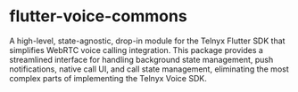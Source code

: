 # flutter-voice-commons
A high-level, state-agnostic, drop-in module for the Telnyx Flutter SDK that simplifies WebRTC voice calling integration. This package provides a streamlined interface for handling background state management, push notifications, native call UI, and call state management, eliminating the most complex parts of implementing the Telnyx Voice SDK.
